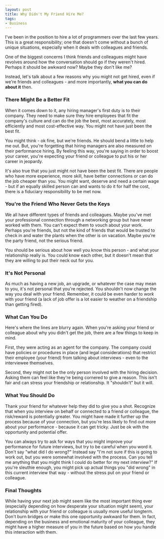 ```yaml
---
layout: post
title: Why Didn't My Friend Hire Me?
tags:
- Business
---
```

I've been in the position to hire a lot of programmers over the last few years.  This is a great responsibility; one that doesn't come without a bunch of unique situations, especially when it deals with colleagues and friends.

One of the biggest concerns I think friends and colleagues might have revolves around how the conversation should go if they weren't hired.  Perhaps it should be awkward now?  Maybe they don't like me?  

Instead, let's talk about a few reasons why you might not get hired, even if we're friends and colleagues - and more importantly, **what you can do about it** then.

### There Might Be a Better Fit

When it comes down to it, any hiring manager's first duty is to their company.  They need to make sure they hire employees that fit the company's culture and can do the job the best, most accurately, most efficiently and most cost-effective way.  You might not have just been the best fit.

You might think - ok fine, but we're friends.  He should bend a little to help me out.  But, you're forgetting that hiring managers are also measured on their performance hiring.  By feeling this way, you're saying in order to boost your career, you're expecting your friend or colleague to put his or her career in jeopardy.  

It's also true that you just might not have been the best fit.  There are people who have more experience, more skill, have better connections or can do the job cheaper than you.  You might want, deserve and need a certain wage - but if an equally skilled person can and wants to do it for half the cost, there is a fiduciary responsibility to be met now.

### You're the Friend Who Never Gets the Keys

We all have different types of friends and colleagues.  Maybe you've met your professional connection through a networking group but have never worked with them.  You can't expect them to vouch about your work.  Perhaps you're friends, but not the kind of friends that would be trusted to check in and water the plants when the other is on vacation.  Maybe you're the party friend, not the serious friend.

You should be serious about how well you know this person - and what your relationship really is.  You could know each other, but it doesn't mean that they are willing to put their neck out for you.

### It's Not Personal

As much as having a new job, an upgrade, or whatever the case may mean to you, it's not personal that you're rejected.  You shouldn't now change the way you deal with your friend.  Remember, it could be even harder to _work_ with your friend (a lack of job offer is a lot easier to weather on a friendship than getting fired).

### What Can You Do

Here's where the lines are blurry again.  When you're asking your friend or colleague about why you didn't get the job, there are a few things to keep in mind.

First, they were acting as an agent for the company.  The company could have policies or procedures in place (and legal considerations) that restrict their employee (your friend) from talking about interviews - even to the interviewee themselves.  

Second, they might not be the only person involved with the hiring decision.  Asking them can feel like they're being cornered to give a reason.  This isn't fair and can stress your friendship or relationship.  It "shouldn't" but it will.

### What You Should Do

Thank your friend for whatever help they did to give you a shot.  Recognize that when you interview on behalf or connected to a friend or colleague, the risk/reward is potentially greater. You might have made it further up the process because of your connection, but you're less likely to find out more about your performance - because it can get tricky.  Just be ok with the opportunity and potential offer.

You can always try to ask for ways that you might improve your performance for future interviews, but try to be careful when you word it.  Don't say "what did I do wrong?"  Instead say "I'm not sure if this is going to work out, but you were somewhat involved with the process.  Can you tell me anything that you might think I could do better for my next interview?"  If you're sleuthie enough, you might pick up actual things you "did wrong" in this current interview that way - without the stress put on your friend or colleague.

### Final Thoughts

While having your next job might seem like the most important thing ever (especially depending on how desperate your situation might seem), your relationship with your friend or colleague is usually more useful longterm. Don't burn bridges or make this one opportunity awkward for them.  In fact, depending on the business and emotional maturity of your colleague, they might have a higher measure of you in the future based on how you handle this interaction with them.